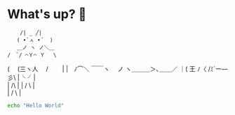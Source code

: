# What's up? 👋

        /| _ ╱|  
       ( •̀ㅅ •́  )
       ＿ノ ヽ ノ＼＿ 
    /　`/ ⌒Ｙ⌒ Ｙ　 \
   ( 　(三ヽ人　 /　 　|
   |　ﾉ⌒＼ ￣￣ヽ　 ノ
    ヽ＿＿＿＞､＿＿／
       ｜( 王 ﾉ〈 
         /ﾐ`ー―彡\ 
      |╰          ╯|   
      |      /\      |
      |     / \      |                    
      |   /    \     | 

```bash
echo "Hello World"
